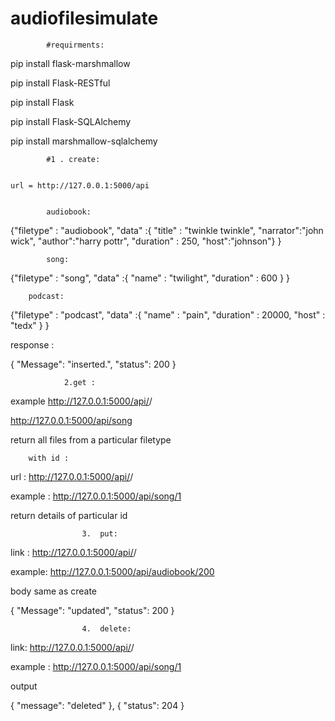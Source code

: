 # audiofilesimulate

			#requirments:

pip install flask-marshmallow


pip install Flask-RESTful


pip install Flask

        
pip install Flask-SQLAlchemy


pip install marshmallow-sqlalchemy




			#1 . create:


 	url = http://127.0.0.1:5000/api

 
			audiobook:


{"filetype" : "audiobook",
    "data" :{
       "title" : "twinkle twinkle",
       "narrator":"john wick",
       "author":"harry pottr",
     "duration" : 250,
     "host":"johnson"}
}




			song:


{"filetype" : "song",
    "data" :{
       "name" : "twilight",
     "duration" : 600
    }
}



		podcast:

{"filetype" : "podcast",
    "data" :{
       "name" : "pain",
     "duration" : 20000,
     "host" : "tedx"
    }
}


response : 

{
    "Message": "inserted.",
    "status": 200
}








				2.get : 

example
http://127.0.0.1:5000/api/<filetype>/<id>
	
	
http://127.0.0.1:5000/api/song

return all files from a particular filetype


		with id :

url :   http://127.0.0.1:5000/api/<filetype>/<id>
	
	
example :    http://127.0.0.1:5000/api/song/1


return details of particular id 
	
	






					3.  put:


link : http://127.0.0.1:5000/api/<filetype>/<id>


example:   http://127.0.0.1:5000/api/audiobook/200

body same as create


{
    "Message": "updated",
    "status": 200
}



					4.  delete:


link: http://127.0.0.1:5000/api/<filetype>/<id>
	

example : http://127.0.0.1:5000/api/song/1


output

{
        "message": "deleted"
    },
    {
        "status": 204
    }


